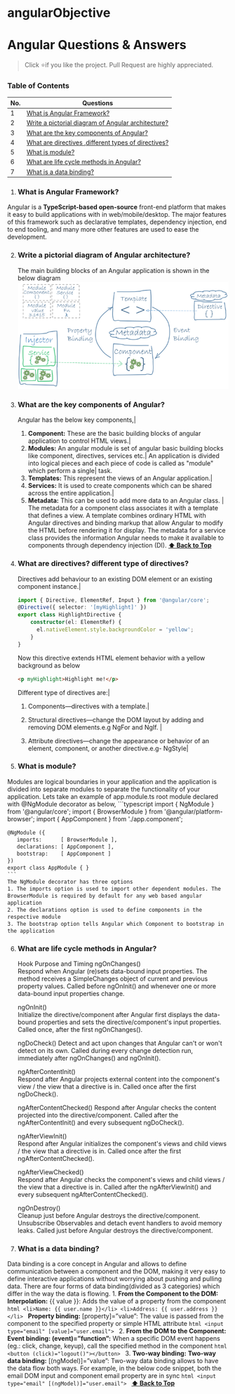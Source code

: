 # angularObjective
# Angular Questions & Answers

> Click :star:if you like the project. Pull Request are highly appreciated.

### Table of Contents

| No. | Questions |
|---- | ---------
|1 | [What is Angular Framework?](#what-is-angular-framework)|
|2 | [Write a pictorial diagram of Angular architecture?](#write-a-pictorial-diagram-of-angular-architecture)|
|3 | [What are the key components of Angular?](#what-are-the-key-components-of-angular)|
|4 | [What are directives ,different types of directives?](#what-are-directives)|
|5 | [What is module?](#what-is-module?)|
|6 | [What are life cycle methods in Angular?](#what-are-life-cycle-methods-in-Angular?)|
|7 | [What is a data binding?](#What-is-a-data-binding?)|
1. ### What is Angular Framework?
Angular is a **TypeScript-based open-source** front-end platform that makes it easy to build applications with in web/mobile/desktop. The major features of this framework such as declarative templates, dependency injection, end to end tooling, and many more other features are used to ease the development.


2. ### Write a pictorial diagram of Angular architecture?
    The main building blocks of an Angular application is shown in the below diagram
    ![ScreenShot](overview2.png)

3. ### What are the key components of Angular?
    Angular has the below key components,|
    1. **Component:** These are the basic building blocks of angular application to control HTML views.|
    2. **Modules:** An angular module is set of angular basic building blocks like component, directives, services etc.| An application is divided into logical pieces and each piece of code is called as "module" which perform a single| task.
    3. **Templates:** This represent the views of an Angular application.|
    4. **Services:** It is used to create components which can be shared across the entire application.|
    5. **Metadata:** This can be used to add more data to an Angular class. |
    The metadata for a component class associates it with a template that defines a view. A template combines ordinary HTML with Angular directives and binding markup that allow Angular to modify the HTML before rendering it for display.
    The metadata for a service class provides the information Angular needs to make it available to components through dependency injection (DI).
  **[⬆ Back to Top](#table-of-contents)**
4. ### What are directives? different type of directives?
    Directives add behaviour to an existing DOM element or an existing component instance.|
   
    
    ```typescript
    import { Directive, ElementRef, Input } from '@angular/core';
    @Directive({ selector: '[myHighlight]' })
    export class HighlightDirective {
        constructor(el: ElementRef) {
          el.nativeElement.style.backgroundColor = 'yellow';
        }
    }
    ```
     Now this directive extends HTML element behavior with a yellow background as below
    ```html
    <p myHighlight>Highlight me!</p>
    ```

    Different type of directives are:|

    1. Components—directives with a template.|

    2. Structural directives—change the DOM layout by adding and removing DOM elements.e.g  NgFor and NgIf. |

    3. Attribute directives—change the appearance or behavior of an element, component, or another directive.e.g- NgStyle|
5. ### What is module?
  Modules are logical boundaries in your application and the application is divided into separate modules to separate the functionality of your application. Lets take an example of app.module.ts root module declared with @NgModule decorator as below,
      ```typescript
    import { NgModule }      from '@angular/core';
    import { BrowserModule } from '@angular/platform-browser';
    import { AppComponent }  from './app.component';

    @NgModule ({
       imports:      [ BrowserModule ],
       declarations: [ AppComponent ],
       bootstrap:    [ AppComponent ]
    })
    export class AppModule { }
    ```
    The NgModule decorator has three options
    1. The imports option is used to import other dependent modules. The BrowserModule is required by default for any web based angular application
    2. The declarations option is used to define components in the respective module
    3. The bootstrap option tells Angular which Component to bootstrap in the application
6. ### What are life cycle methods in Angular?
    Hook	Purpose and Timing
    ngOnChanges()	
      Respond when Angular (re)sets data-bound input properties. The method receives a SimpleChanges object of current and previous property values.
      Called before ngOnInit() and whenever one or more data-bound input properties change.

    ngOnInit()	
      Initialize the directive/component after Angular first displays the data-bound properties and sets the directive/component's input properties.
      Called once, after the first ngOnChanges().

    ngDoCheck()	
      Detect and act upon changes that Angular can't or won't detect on its own.
      Called during every change detection run, immediately after ngOnChanges() and ngOnInit().

    ngAfterContentInit()	
      Respond after Angular projects external content into the component's view / the view that a directive is in.
      Called once after the first ngDoCheck().

    ngAfterContentChecked()	
      Respond after Angular checks the content projected into the directive/component.
      Called after the ngAfterContentInit() and every subsequent ngDoCheck().

    ngAfterViewInit()	
      Respond after Angular initializes the component's views and child views / the view that a directive is in.
     Called once after the first ngAfterContentChecked().

    ngAfterViewChecked()	
      Respond after Angular checks the component's views and child views / the view that a directive is in.
      Called after the ngAfterViewInit() and every subsequent ngAfterContentChecked().

    ngOnDestroy()	
      Cleanup just before Angular destroys the directive/component. Unsubscribe Observables and detach event handlers to avoid memory leaks.
      Called just before Angular destroys the directive/component.
  7. ### What is a data binding?
   Data binding is a core concept in Angular and allows to define communication between a component and the DOM, making it very easy to define interactive applications without worrying about pushing and pulling data. There are four forms of data binding(divided as 3 categories) which differ in the way the data is flowing.
    1. **From the Component to the DOM:**
    **Interpolation:** {{ value }}: Adds the value of a property from the component
    ```html
    <li>Name: {{ user.name }}</li>
    <li>Address: {{ user.address }}</li>
    ```
    **Property binding:** [property]=”value”: The value is passed from the component to the specified property or simple HTML attribute
    ```html
    <input type="email" [value]="user.email">
    ```
    2. **From the DOM to the Component:**
    **Event binding: (event)=”function”:** When a specific DOM event happens (eg.: click, change, keyup), call the specified method in the component
    ```html
    <button (click)="logout()"></button>
    ```
    3. **Two-way binding:**
    **Two-way data binding:** [(ngModel)]=”value”: Two-way data binding allows to have the data flow both ways. For example, in the below code snippet, both the email DOM input and component email property are in sync
    ```html
    <input type="email" [(ngModel)]="user.email">
    ```
  **[⬆ Back to Top](#table-of-contents)**

